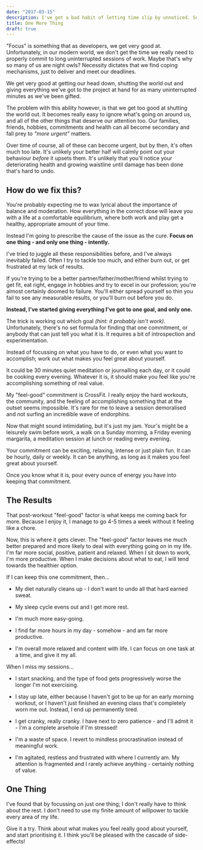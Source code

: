 ```yaml
---
date: "2017-03-15"
description: I've got a bad habit of letting time slip by unnoticed. Sometimes these glacial changes can add up to a dramatic shift in the landscape around me, and I'm left wondering \"How did I get here?
title: One More Thing
draft: true
---
```


"Focus" is something that as developers, we get very good at. Unfortunately, in our modern world, we don't get the time we really need to properly commit to long uninterrupted sessions of work. Maybe that's why so many of us are night owls? Necessity dictates that we find coping mechanisms, just to deliver and meet our deadlines.

We get very good at getting our head down, shutting the world out and giving everything we've got to the project at hand for as many uninterrupted minutes as we've been gifted.

The problem with this ability however, is that we get too good at shutting the world out. It becomes really easy to ignore what's going on around us, and all of the other things that deserve our attention too. Our families, friends, hobbies, commitments and health can all become secondary and fall prey to *"more urgent"* matters.

Over time of course, all of these can become urgent, but by then, it's often much too late. It's unlikely your better half will calmly point out your behaviour *before* it upsets them. It's unlikely that you'll notice your deteriorating health and growing waistline until damage has been done that's hard to undo.

## How do we fix this?

You're probably expecting me to wax lyrical about the importance of balance and moderation. How everything in the correct dose will leave you with a life at a comfortable equilibrium, where both work and play get a healthy, appropriate amount of your time.

Instead I'm going to prescribe the cause of the issue as the cure. **Focus on one thing - and only one thing - intently.**

I've tried to juggle all these responsibilities before, and I've always inevitably failed. Often I try to tackle too much, and either burn out, or get frustrated at my lack of results.

If you're trying to be a better partner/father/mother/friend whilst trying to get fit, eat right, engage in hobbies and try to excel in our profession; you're almost certainly doomed to failure. You'll either spread yourself so thin you fail to see any measurable results, or you'll burn out before you do.

**Instead, I've started giving everything I've got to one goal, and only one.**

The trick is working out which goal *(hint: it probably isn't work)*. Unfortunately, there's no set formula for finding that one commitment, or anybody that can just tell you what it is. It requires a bit of introspection and experimentation.

Instead of focussing on what you have to do, or even what you want to accomplish; work out what makes you feel great about yourself.

It could be 30 minutes quiet meditation or journalling each day, or it could be cooking every evening. Whatever it is, it should make you feel like you're accomplishing something of real value.

My "feel-good" commitment is CrossFit. I really enjoy the hard workouts, the community, and the feeling of accomplishing something that at the outset seems impossible. It's rare for me to leave a session demoralised and not surfing an incredible wave of endorphins.

Now that might sound intimidating, but it's just my jam. Your's might be a leisurely swim before work, a walk on a Sunday morning, a Friday evening margarita, a meditation session at lunch or reading every evening.

Your commitment can be exciting, relaxing, intense or just plain fun. It can be hourly, daily or weekly. It can be anything, as long as it makes you feel great about yourself.

Once you know what it is, pour every ounce of energy you have into keeping that commitment.

## The Results

That post-workout "feel-good" factor is what keeps me coming back for more. Because I enjoy it, I manage to go 4-5 times a week without it feeling like a chore.

Now, this is where it gets clever. The "feel-good" factor leaves me much better prepared and more likely to deal with everything going on in my life. I'm far more social, positive, patient and relaxed. When I sit down to work, I'm more productive. When I make decisions about what to eat, I will tend towards the healthier option.

If I can keep this one commitment, then...

* My diet naturally cleans up - I don't want to undo all that hard earned sweat.

* My sleep cycle evens out and I get more rest.

* I'm much more easy-going.

* I find far more hours in my day - somehow - and am far more productive.

* I'm overall more relaxed and content with life. I can focus on one task at a time, and give it my all.

When I miss my sessions...

* I start snacking, and the type of food gets progressively worse the longer I'm not exercising.

* I stay up late, either because I haven't got to be up for an early morning workout, or I haven't just finished an evening class that's completely worn me out. Instead, I end up permanently tired.

* I get cranky, really cranky. I have next to zero patience - and I'll admit it - I'm a complete arsehole if I'm stressed!

* I'm a waste of space. I revert to mindless procrastination instead of meaningful work.

* I'm agitated, restless and frustrated with where I currently am. My attention is fragmented and I rarely achieve anything - certainly nothing of value.

## One Thing

I've found that by focussing on just one thing; I don't really have to think about the rest. I don't need to use my finite amount of willpower to tackle every area of my life.

Give it a try. Think about what makes you feel really good about yourself, and start prioritising it. I think you'll be pleased with the cascade of side-effects!
